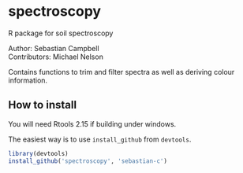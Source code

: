 spectroscopy
============

R package for soil spectroscopy

Author: Sebastian Campbell  
Contributors: Michael Nelson

Contains functions to trim and filter spectra as well as deriving colour information.

How to install
--------------

You will need Rtools 2.15 if building under windows. 

The easiest way is to use `install_github` from `devtools`.

```r
library(devtools)
install_github('spectroscopy', 'sebastian-c')
```

